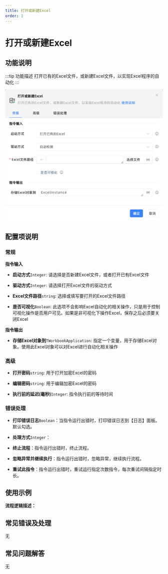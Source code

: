 ```yaml
---
title: 打开或新建Excel
order: 1
---
```


# 打开或新建Excel

## 功能说明

:::tip 功能描述
打开已有的Excel文件，或新建Excel文件，以实现Excel程序的自动化
:::

![打开或新建Excel](../../../assets/打开或新建Excel_command.png)

## 配置项说明

### 常规

**指令输入**

- **启动方式**`Integer`: 请选择是否新建Excel文件，或者打开已有Excel文件

- **驱动方式**`Integer`: 请选择打开Excel文件的驱动方式

- **Excel文件路径**`string`: 选择或填写要打开的Excel文件路径

- **是否可视化**`Boolean`: 此选项不会影响Excel自动化的相关操作，只是用于控制可视化操作是否用户可见。如果是非可视化下操作Excel，保存之后必须要关闭Excel


**指令输出**

- **存储Excel对象到**`TWorkbookApplication`: 指定一个变量，用于存储Excel对象。使用此Excel对象可以对Excel进行自动化相关操作

### 高级

- **打开密码**`string`: 用于打开加密Excel的密码

- **编辑密码**`string`: 用于编辑加密Excel的密码

- **执行前的延迟(毫秒)**`Integer`: 指令执行前的等待时间

### 错误处理

- **打印错误日志**`Boolean`：当指令运行出错时，打印错误日志到【日志】面板。默认勾选。

- **处理方式**`Integer`：

 - **终止流程**：指令运行出错时，终止流程。

 - **忽略异常并继续执行**：指令运行出错时，忽略异常，继续执行流程。

 - **重试此指令**：指令运行出错时，重试运行指定次数指令，每次重试间隔指定时长。

## 使用示例

**流程逻辑描述：** 

## 常见错误及处理

无

## 常见问题解答

无

